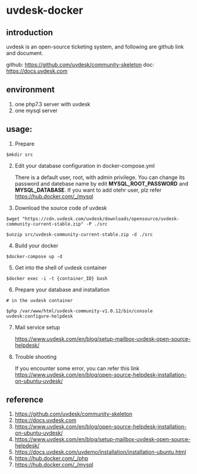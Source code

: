 # uvdesk-docker

## introduction
uvdesk is an open-source ticketing system, and following are github link and document.

github: https://github.com/uvdesk/community-skeleton
doc: https://docs.uvdesk.com

## environment
1. one php7.3 server with uvdesk 
2. one mysql server

## usage:
1. Prepare
```
$mkdir src
```

2. Edit your database configuration in docker-compose.yml

	There is a default user, root, with admin privilege. You can change its password and datebase name by edit **MYSQL_ROOT_PASSWORD** and **MYSQL_DATABASE**. If you want to add otehr user, plz refer https://hub.docker.com/_/mysql

3. Download the source code of uvdesk
```
$wget "https://cdn.uvdesk.com/uvdesk/downloads/opensource/uvdesk-community-current-stable.zip" -P ./src

$unzip src/uvdesk-community-current-stable.zip -d ./src
```

4. Build your docker
```
$docker-compose up -d
```

5. Get into the shell of uvdesk container
```
$docker exec -i -t {container_ID} bash
```

6. Prepare your database and installation
```
# in the uvdesk container

$php /var/www/html/uvdesk-community-v1.0.12/bin/console uvdesk:configure-helpdesk
```

7. Mail service setup

	https://www.uvdesk.com/en/blog/setup-mailbox-uvdesk-open-source-helpdesk/

8. Trouble shooting

	If you encounter some error, you can refer this link https://www.uvdesk.com/en/blog/open-source-helpdesk-installation-on-ubuntu-uvdesk/
    
## reference
1. https://github.com/uvdesk/community-skeleton
2. https://docs.uvdesk.com
3. https://www.uvdesk.com/en/blog/open-source-helpdesk-installation-on-ubuntu-uvdesk/
4.   https://www.uvdesk.com/en/blog/setup-mailbox-uvdesk-open-source-helpdesk/
5. https://docs.uvdesk.com/uvdemo/installation/installation-ubuntu.html
6. https://hub.docker.com/_/php
7. https://hub.docker.com/_/mysql